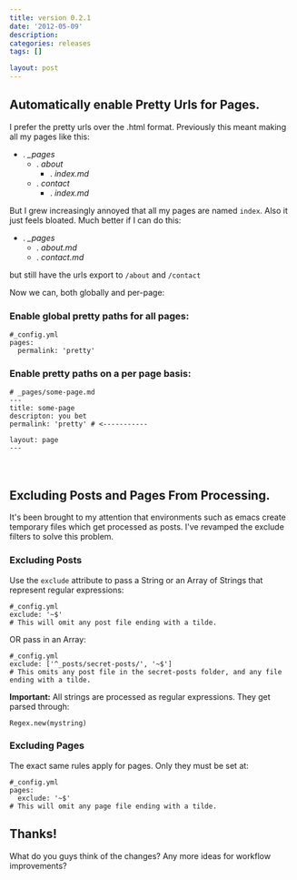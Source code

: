```yaml
---
title: version 0.2.1
date: '2012-05-09'
description:
categories: releases
tags: []

layout: post
---
```



## Automatically enable Pretty Urls for Pages.

I prefer the pretty urls over the .html format. Previously this meant making all my pages like this:

<ul class="folder-tree">
  <li>
    <span class="ui-silk inline ui-silk-folder">.</span> <em class="page">_pages</em>
    <ul>
      <li>
        <span class="ui-silk inline ui-silk-folder">.</span> <em class="page">about</em>
        <ul>
          <li><span class="ui-silk inline ui-silk-page-white-text">.</span> <em>index.md</em></li>
        </ul>
      </li>
      <li>
        <span class="ui-silk inline ui-silk-folder">.</span> <em class="page">contact</em>
        <ul>
          <li><span class="ui-silk inline ui-silk-page-white-text">.</span> <em>index.md</em></li>
        </ul>
      </li>
    </ul>
  </li>
</ul>      

But I grew increasingly annoyed that all my pages are named `index`. Also it just feels bloated.
Much better if I can do this:

<ul class="folder-tree">
  <li>
    <span class="ui-silk inline ui-silk-folder">.</span> <em class="page">_pages</em>
    <ul>
      <li><span class="ui-silk inline ui-silk-page-white-text">.</span> <em>about.md</em></li>
      <li><span class="ui-silk inline ui-silk-page-white-text">.</span> <em>contact.md</em></li>
    </ul>
  </li>
</ul>

but still have the urls export to `/about` and `/contact`

Now we can, both globally and per-page:

### Enable global pretty paths for all pages:

    #_config.yml
    pages:
      permalink: 'pretty'
      
### Enable pretty paths on a per page basis:

    # _pages/some-page.md
    ---
    title: some-page
    descripton: you bet
    permalink: 'pretty' # <-----------
    
    layout: page
    ---  

<p style="height:20px"></p>

## Excluding Posts and Pages From Processing.

It's been brought to my attention that environments such as emacs create temporary files which get processed as posts.
I've revamped the exclude filters to solve this problem.

### Excluding Posts

Use the `exclude` attribute to pass a String or an Array of Strings that represent regular expressions:

    #_config.yml
    exclude: '~$'
    # This will omit any post file ending with a tilde.

OR pass in an Array:
  
    #_config.yml
    exclude: ['^_posts/secret-posts/', '~$']
    # This omits any post file in the secret-posts folder, and any file ending with a tilde.

    
**Important:** All strings are processed as regular expressions. They get parsed through:

    Regex.new(mystring)


### Excluding Pages

The exact same rules apply for pages. Only they must be set at:

    #_config.yml
    pages:
      exclude: '~$'
    # This will omit any page file ending with a tilde.

## Thanks!

What do you guys think of the changes? Any more ideas for workflow improvements?